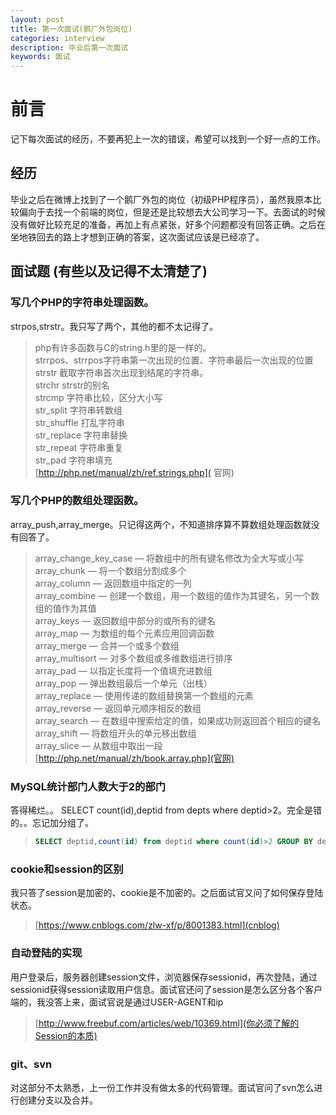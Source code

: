 ```yaml
---
layout: post
title: 第一次面试(鹅厂外包岗位)
categories: interview
description: 毕业后第一次面试
keywords: 面试
---
```

# 前言
记下每次面试的经历，不要再犯上一次的错误，希望可以找到一个好一点的工作。

## 经历

毕业之后在微博上找到了一个鹅厂外包的岗位（初级PHP程序员），虽然我原本比较偏向于去找一个前端的岗位，但是还是比较想去大公司学习一下。去面试的时候没有做好比较充足的准备，再加上有点紧张，好多个问题都没有回答正确。之后在坐地铁回去的路上才想到正确的答案，这次面试应该是已经凉了。

## 面试题 (有些以及记得不太清楚了)

### 写几个PHP的字符串处理函数。

strpos,strstr。我只写了两个，其他的都不太记得了。<br>
> php有许多函数与C的string.h里的是一样的。<br>
> strrpos、strrpos字符串第一次出现的位置、字符串最后一次出现的位置<br>
> strstr 截取字符串首次出现到结尾的字符串。<br>
> strchr strstr的别名<br>
> strcmp 字符串比较，区分大小写<br>
> str_split 字符串转数组<br>
> str_shuffle 打乱字符串<br>
> str_replace 字符串替换<br>
> str_repeat 字符串重复<br>
> str_pad 字符串填充<br>
> [http://php.net/manual/zh/ref.strings.php]( 官网)<br>

### 写几个PHP的数组处理函数。

array_push,array_merge。只记得这两个，不知道排序算不算数组处理函数就没有回答了。<br>
> array_change_key_case — 将数组中的所有键名修改为全大写或小写<br>
array_chunk — 将一个数组分割成多个<br>
array_column — 返回数组中指定的一列<br>
array_combine — 创建一个数组，用一个数组的值作为其键名，另一个数组的值作为其值<br>
array_keys — 返回数组中部分的或所有的键名<br>
array_map — 为数组的每个元素应用回调函数<br>
array_merge — 合并一个或多个数组<br>
array_multisort — 对多个数组或多维数组进行排序<br>
array_pad — 以指定长度将一个值填充进数组<br>
array_pop — 弹出数组最后一个单元（出栈）<br>
array_replace — 使用传递的数组替换第一个数组的元素<br>
array_reverse — 返回单元顺序相反的数组<br>
array_search — 在数组中搜索给定的值，如果成功则返回首个相应的键名<br>
array_shift — 将数组开头的单元移出数组<br>
array_slice — 从数组中取出一段<br>
[http://php.net/manual/zh/book.array.php](官网)

### MySQL统计部门人数大于2的部门

答得稀烂。。 SELECT count(id),deptid from depts where deptid>2。完全是错的。。忘记加分组了。
> ```sql
> SELECT deptid,count(id) from deptid where count(id)>2 GROUP BY deptid
> ```

### cookie和session的区别

我只答了session是加密的、cookie是不加密的。之后面试官又问了如何保存登陆状态。
> [https://www.cnblogs.com/zlw-xf/p/8001383.html](cnblog)

### 自动登陆的实现

用户登录后，服务器创建session文件，浏览器保存sessionid，再次登陆，通过sessionid获得session读取用户信息。面试官还问了session是怎么区分各个客户端的，我没答上来，面试官说是通过USER-AGENT和ip
> [http://www.freebuf.com/articles/web/10369.html](你必须了解的Session的本质)

### git、svn

对这部分不太熟悉，上一份工作并没有做太多的代码管理。面试官问了svn怎么进行创建分支以及合并。
